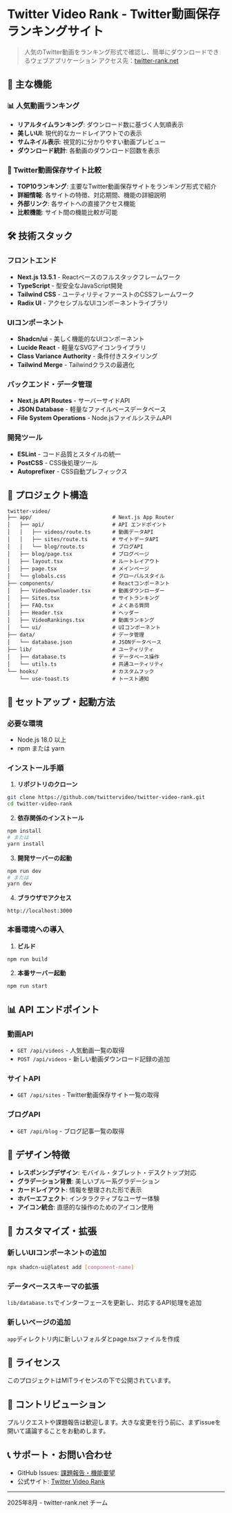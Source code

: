 
# Twitter Video Rank - Twitter動画保存ランキングサイト

> 人気のTwitter動画をランキング形式で確認し、簡単にダウンロードできるウェブアプリケーション
> アクセス先：[twitter-rank.net](https://twitter-rank.net)

## 🎯 主な機能


### 📊 人気動画ランキング

- **リアルタイムランキング**: ダウンロード数に基づく人気順表示
- **美しいUI**: 現代的なカードレイアウトでの表示
- **サムネイル表示**: 視覚的に分かりやすい動画プレビュー
- **ダウンロード統計**: 各動画のダウンロード回数を表示

### 🔗 Twitter動画保存サイト比較

- **TOP10ランキング**: 主要なTwitter動画保存サイトをランキング形式で紹介
- **詳細情報**: 各サイトの特徴、対応期間、機能の詳細説明
- **外部リンク**: 各サイトへの直接アクセス機能
- **比較機能**: サイト間の機能比較が可能



## 🛠️ 技術スタック

### フロントエンド

- **Next.js 13.5.1** - Reactベースのフルスタックフレームワーク
- **TypeScript** - 型安全なJavaScript開発
- **Tailwind CSS** - ユーティリティファーストのCSSフレームワーク
- **Radix UI** - アクセシブルなUIコンポーネントライブラリ

### UIコンポーネント

- **Shadcn/ui** - 美しく機能的なUIコンポーネント
- **Lucide React** - 軽量なSVGアイコンライブラリ
- **Class Variance Authority** - 条件付きスタイリング
- **Tailwind Merge** - Tailwindクラスの最適化

### バックエンド・データ管理

- **Next.js API Routes** - サーバーサイドAPI
- **JSON Database** - 軽量なファイルベースデータベース
- **File System Operations** - Node.jsファイルシステムAPI

### 開発ツール

- **ESLint** - コード品質とスタイルの統一
- **PostCSS** - CSS後処理ツール
- **Autoprefixer** - CSS自動プレフィックス

## 📁 プロジェクト構造

```text
twitter-video/
├── app/                          # Next.js App Router
│   ├── api/                      # API エンドポイント
│   │   ├── videos/route.ts       # 動画データAPI
│   │   ├── sites/route.ts        # サイトデータAPI
│   │   └── blog/route.ts         # ブログAPI
│   ├── blog/page.tsx             # ブログページ
│   ├── layout.tsx                # ルートレイアウト
│   ├── page.tsx                  # メインページ
│   └── globals.css               # グローバルスタイル
├── components/                   # Reactコンポーネント
│   ├── VideoDownloader.tsx       # 動画ダウンローダー
│   ├── Sites.tsx                 # サイトランキング
│   ├── FAQ.tsx                   # よくある質問
│   ├── Header.tsx                # ヘッダー
│   ├── VideoRankings.tsx         # 動画ランキング
│   └── ui/                       # UIコンポーネント
├── data/                         # データ管理
│   └── database.json             # JSONデータベース
├── lib/                          # ユーティリティ
│   ├── database.ts               # データベース操作
│   └── utils.ts                  # 共通ユーティリティ
└── hooks/                        # カスタムフック
    └── use-toast.ts              # トースト通知
```

## 🚀 セットアップ・起動方法

### 必要な環境

- Node.js 18.0 以上
- npm または yarn

### インストール手順

1. **リポジトリのクローン**

```bash
git clone https://github.com/twittervideo/twitter-video-rank.git
cd twitter-video-rank
```

2. **依存関係のインストール**

```bash
npm install
# または
yarn install
```

3. **開発サーバーの起動**

```bash
npm run dev
# または
yarn dev
```

4. **ブラウザでアクセス**

```text
http://localhost:3000
```

### 本番環境への導入

1. **ビルド**

```bash
npm run build
```

2. **本番サーバー起動**

```bash
npm run start
```

## 📊 API エンドポイント

### 動画API

- `GET /api/videos` - 人気動画一覧の取得
- `POST /api/videos` - 新しい動画ダウンロード記録の追加

### サイトAPI

- `GET /api/sites` - Twitter動画保存サイト一覧の取得

### ブログAPI

- `GET /api/blog` - ブログ記事一覧の取得

## 🎨 デザイン特徴

- **レスポンシブデザイン**: モバイル・タブレット・デスクトップ対応
- **グラデーション背景**: 美しいブルー系グラデーション
- **カードレイアウト**: 情報を整理された形で表示
- **ホバーエフェクト**: インタラクティブなユーザー体験
- **アイコン統合**: 直感的な操作のためのアイコン使用

## 🔧 カスタマイズ・拡張

### 新しいUIコンポーネントの追加

```bash
npx shadcn-ui@latest add [component-name]
```

### データベーススキーマの拡張

`lib/database.ts`でインターフェースを更新し、対応するAPI処理を追加

### 新しいページの追加

`app`ディレクトリ内に新しいフォルダとpage.tsxファイルを作成

## 📄 ライセンス

このプロジェクトはMITライセンスの下で公開されています。

## 🤝 コントリビューション

プルリクエストや課題報告は歓迎します。大きな変更を行う前に、まずissueを開いて議論することをお勧めします。

## 📞 サポート・お問い合わせ

- GitHub Issues: [課題報告・機能要望](https://github.com/twittervideo/twitter-video-rank/issues)
- 公式サイト: [Twitter Video Rank](https://twitter-rank.net)

---

2025年8月 - twitter-rank.net チーム

